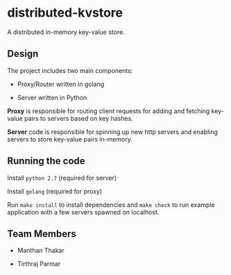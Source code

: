 # distributed-kvstore
A distributed in-memory key-value store.


## Design

The project includes two main components:

- Proxy/Router written in golang

- Server written in Python

**Proxy** is responsible for routing client requests for adding and fetching key-value pairs to servers based on key hashes.

**Server** code is responsible for spinning up new http servers and enabling servers to store key-value pairs in-memory.


## Running the code

Install `python 2.7` (required for server)

Install `golang` (required for proxy)

Run `make install` to install dependencies and `make check` to run example application with a few servers spawned on localhost.


## Team Members

- Manthan Thakar

- Tirthraj Parmar
